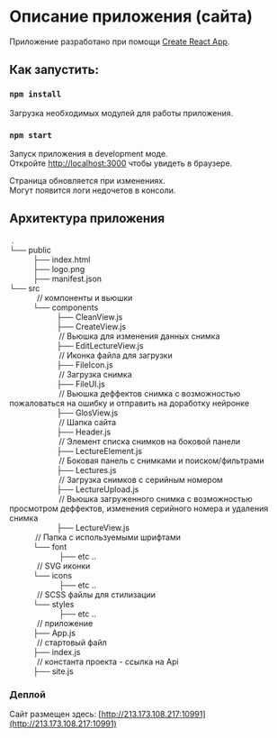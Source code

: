 # Описание приложения (сайта)

Приложение разработано при помощи [Create React App](https://github.com/facebook/create-react-app).

## Как запустить:

### `npm install`
Загрузка необходимых модулей для работы приложения.

### `npm start`

Запуск приложения в development моде.\
Откройте [http://localhost:3000](http://localhost:3000) чтобы увидеть в браузере.

Страница обновляется при изменениях.\
Могут появится логи недочетов в консоли.


## Архитектура приложения
&nbsp;. \
└── public \
&emsp;&emsp;&emsp;├── index.html \
&emsp;&emsp;&emsp;├── logo.png \
&emsp;&emsp;&emsp;├── manifest.json \
└── src \
&emsp;&emsp;&emsp;&ensp;// компоненты и вьюшки \
&emsp;&emsp;&emsp;└── components \
&emsp;&emsp;&emsp;&emsp;&emsp;&emsp;├── CleanView.js  
&emsp;&emsp;&emsp;&emsp;&emsp;&emsp;├── CreateView.js \
&emsp;&emsp;&emsp;&emsp;&emsp;&emsp; // Вьюшка для изменения данных снимка \
&emsp;&emsp;&emsp;&emsp;&emsp;&emsp;├──  EditLectureView.js \
&emsp;&emsp;&emsp;&emsp;&emsp;&emsp; // Иконка файла для загрузки \
&emsp;&emsp;&emsp;&emsp;&emsp;&emsp;├──  FileIcon.js \
&emsp;&emsp;&emsp;&emsp;&emsp;&emsp; // Загрузка снимка \
&emsp;&emsp;&emsp;&emsp;&emsp;&emsp;├──  FileUI.js \
&emsp;&emsp;&emsp;&emsp;&emsp;&emsp; // Вьюшка деффектов снимка с возможностью пожаловаться на ошибку и отправить на доработку нейронке \
&emsp;&emsp;&emsp;&emsp;&emsp;&emsp;├──  GlosView.js \
&emsp;&emsp;&emsp;&emsp;&emsp;&emsp; // Шапка сайта \
&emsp;&emsp;&emsp;&emsp;&emsp;&emsp;├──  Header.js \
&emsp;&emsp;&emsp;&emsp;&emsp;&emsp; // Элемент списка снимков на боковой панели \
&emsp;&emsp;&emsp;&emsp;&emsp;&emsp;├──  LectureElement.js \
&emsp;&emsp;&emsp;&emsp;&emsp;&emsp; // Боковая панель с снимками и поиском/фильтрами \
&emsp;&emsp;&emsp;&emsp;&emsp;&emsp;├──  Lectures.js \
&emsp;&emsp;&emsp;&emsp;&emsp;&emsp; // Загрузка снимков с серийным номером \
&emsp;&emsp;&emsp;&emsp;&emsp;&emsp;├──  LectureUpload.js \
&emsp;&emsp;&emsp;&emsp;&emsp;&emsp; // Вьюшка загруженного снимка с возможностью просмотром деффектов, изменения серийного номера и удаления снимка \
&emsp;&emsp;&emsp;&emsp;&emsp;&emsp;├──  LectureView.js \
&emsp;&emsp;&emsp; // Папка с используемыми шрифтами \
&emsp;&emsp;&emsp;└──  font  \
&emsp;&emsp;&emsp;&emsp;&emsp;&emsp; ├── etc .. \
&emsp;&emsp;&emsp;&ensp;// SVG иконки \
&emsp;&emsp;&emsp;└──   icons \
&emsp;&emsp;&emsp;&emsp;&emsp;&emsp; ├── etc .. \
&emsp;&emsp;&emsp;&ensp;// SCSS файлы для стилизации \
&emsp;&emsp;&emsp;└──   styles  \
&emsp;&emsp;&emsp;&emsp;&emsp;&emsp; ├── etc .. \
&emsp;&emsp;&emsp;&ensp;// приложение  
&emsp;&emsp;&emsp;├──  App.js \
&emsp;&emsp;&emsp;&ensp;// стартовый файл \
&emsp;&emsp;&emsp;├──  index.js \
&emsp;&emsp;&emsp;&ensp;// константа проекта - ссылка на Api \
&emsp;&emsp;&emsp;├──  site.js  

### Деплой

Сайт размещен здесь: [http://213.173.108.217:10991](http://213.173.108.217:10991)

